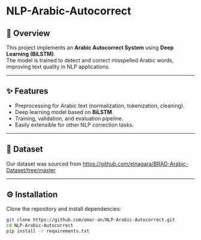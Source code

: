 # NLP-Arabic-Autocorrect

## 📌 Overview
This project implements an **Arabic Autocorrect System** using **Deep Learning (BiLSTM)**.  
The model is trained to detect and correct misspelled Arabic words, improving text quality in NLP applications.

---

## ✨ Features
- Preprocessing for Arabic text (normalization, tokenization, cleaning).
- Deep learning model based on **BiLSTM**.
- Training, validation, and evaluation pipeline.
- Easily extensible for other NLP correction tasks.

---

## 📂 Dataset
Our dataset was sourced from https://github.com/elnagara/BRAD-Arabic-Dataset/tree/master 

---

## ⚙️ Installation
Clone the repository and install dependencies:

```bash
git clone https://github.com/omar-an/NLP-Arabic-Autocorrect.git
cd NLP-Arabic-Autocorrect
pip install -r requirements.txt
